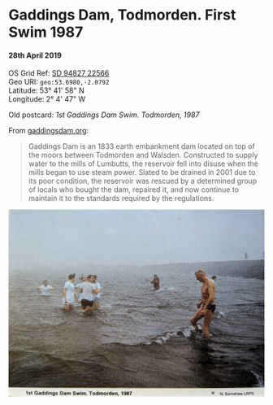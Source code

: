 <!--- -image_format jpeg_high -->
# Gaddings Dam, Todmorden. First Swim 1987
#### 28th April 2019  
OS Grid Ref: [SD 94827 22566](https://www.ordnancesurvey.co.uk/osmaps/54.59153647477209,-2.760190210819311,17.723546981811523/pin/)  
Geo URI: `geo:53.6980,-2.0792`  
Latitude: 53° 41' 58" N  
Longitude: 2° 4' 47" W

Old postcard: _1st Gaddings Dam Swim. Todmorden, 1987_

From [gaddingsdam.org](https://www.gaddingsdam.org/):

> Gaddings Dam is an 1833 earth embankment dam located on top of the moors between Todmorden and Walsden. Constructed to supply water to the mills of Lumbutts, the reservoir fell into disuse when the mills began to use steam power.
Slated to be drained in 2001 due to its poor condition, the reservoir was rescued by a determined group of locals who bought the dam, repaired it, and now continue to maintain it to the standards required by the regulations.

![Gaddings Dam First Swim](gaddings_first_swim.jpg)   
